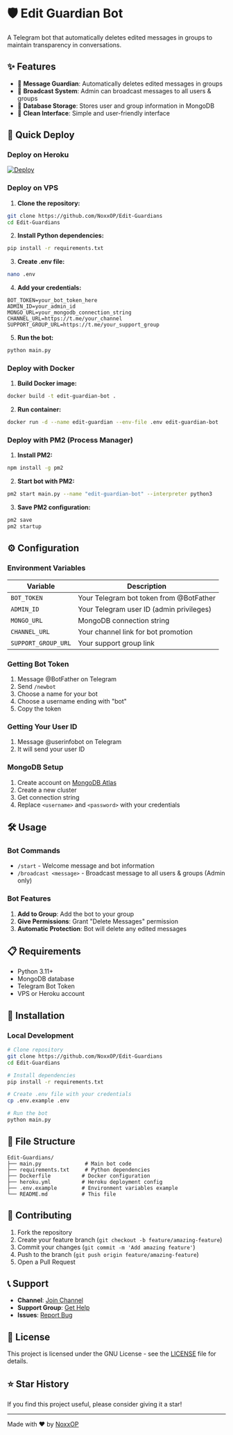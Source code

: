 # 🛡️ Edit Guardian Bot

A Telegram bot that automatically deletes edited messages in groups to maintain transparency in conversations.

## ✨ Features

- 🔹 **Message Guardian**: Automatically deletes edited messages in groups
- 🔹 **Broadcast System**: Admin can broadcast messages to all users & groups
- 🔹 **Database Storage**: Stores user and group information in MongoDB
- 🔹 **Clean Interface**: Simple and user-friendly interface

## 🚀 Quick Deploy

### Deploy on Heroku

[![Deploy](https://www.herokucdn.com/deploy/button.svg)](https://dashboard.heroku.com/new?template=https://github.com/Nobi-123/Edit-Guardian)

### Deploy on VPS

1. **Clone the repository:**
```bash
git clone https://github.com/NoxxOP/Edit-Guardians
cd Edit-Guardians
```

2. **Install Python dependencies:**
```bash
pip install -r requirements.txt
```

3. **Create .env file:**
```bash
nano .env
```

4. **Add your credentials:**
```env
BOT_TOKEN=your_bot_token_here
ADMIN_ID=your_admin_id
MONGO_URL=your_mongodb_connection_string
CHANNEL_URL=https://t.me/your_channel
SUPPORT_GROUP_URL=https://t.me/your_support_group
```

5. **Run the bot:**
```bash
python main.py
```

### Deploy with Docker

1. **Build Docker image:**
```bash
docker build -t edit-guardian-bot .
```

2. **Run container:**
```bash
docker run -d --name edit-guardian --env-file .env edit-guardian-bot
```

### Deploy with PM2 (Process Manager)

1. **Install PM2:**
```bash
npm install -g pm2
```

2. **Start bot with PM2:**
```bash
pm2 start main.py --name "edit-guardian-bot" --interpreter python3
```

3. **Save PM2 configuration:**
```bash
pm2 save
pm2 startup
```

## ⚙️ Configuration

### Environment Variables

| Variable | Description |
|----------|-------------|
| `BOT_TOKEN` | Your Telegram bot token from @BotFather |
| `ADMIN_ID` | Your Telegram user ID (admin privileges) |
| `MONGO_URL` | MongoDB connection string |
| `CHANNEL_URL` | Your channel link for bot promotion |
| `SUPPORT_GROUP_URL` | Your support group link |

### Getting Bot Token

1. Message @BotFather on Telegram
2. Send `/newbot`
3. Choose a name for your bot
4. Choose a username ending with "bot"
5. Copy the token

### Getting Your User ID

1. Message @userinfobot on Telegram
2. It will send your user ID

### MongoDB Setup

1. Create account on [MongoDB Atlas](https://www.mongodb.com/atlas)
2. Create a new cluster
3. Get connection string
4. Replace `<username>` and `<password>` with your credentials

## 🛠️ Usage

### Bot Commands

- `/start` - Welcome message and bot information
- `/broadcast <message>` - Broadcast message to all users & groups (Admin only)

### Bot Features

1. **Add to Group**: Add the bot to your group
2. **Give Permissions**: Grant "Delete Messages" permission
3. **Automatic Protection**: Bot will delete any edited messages

## 📋 Requirements

- Python 3.11+
- MongoDB database
- Telegram Bot Token
- VPS or Heroku account

## 🔧 Installation

### Local Development

```bash
# Clone repository
git clone https://github.com/NoxxOP/Edit-Guardians
cd Edit-Guardians

# Install dependencies
pip install -r requirements.txt

# Create .env file with your credentials
cp .env.example .env

# Run the bot
python main.py
```

## 📁 File Structure

```
Edit-Guardians/
├── main.py              # Main bot code
├── requirements.txt     # Python dependencies
├── Dockerfile          # Docker configuration
├── heroku.yml          # Heroku deployment config
├── .env.example        # Environment variables example
└── README.md           # This file
```

## 🤝 Contributing

1. Fork the repository
2. Create your feature branch (`git checkout -b feature/amazing-feature`)
3. Commit your changes (`git commit -m 'Add amazing feature'`)
4. Push to the branch (`git push origin feature/amazing-feature`)
5. Open a Pull Request

## 📞 Support

- **Channel**: [Join Channel](https://t.me/ShrutiBots)
- **Support Group**: [Get Help](https://t.me/ShrutiBotSupport)
- **Issues**: [Report Bug](https://github.com/NoxxOP/Edit-Guardians/issues)

## 📄 License

This project is licensed under the GNU License - see the [LICENSE](LICENSE) file for details.

## ⭐ Star History

If you find this project useful, please consider giving it a star!

---

Made with ❤️ by [NoxxOP](https://github.com/NoxxOP)
